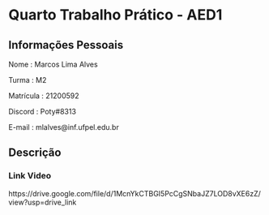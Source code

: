 # Quarto Trabalho Prático - AED1
## Informações Pessoais
<p> Nome        : Marcos Lima Alves</p> 
<p> Turma       : M2 </p>
<p> Matrícula   : 21200592</p>
<p> Discord     : Poty#8313</p> 
<p> E-mail      : mlalves@inf.ufpel.edu.br</p> 

## Descrição

### Link Video
<p>https://drive.google.com/file/d/1McnYkCTBGI5PcCgSNbaJZ7LOD8vXE6zZ/view?usp=drive_link</p>
